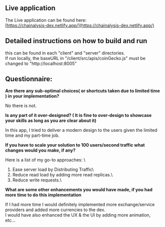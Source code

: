 
## Live application
The Live application can be found here: \
[https://chainalysis-dex.netlify.app/](https://chainalysis-dex.netlify.app/)

## Detailed instructions on how to build and run 
this can be found in each "client" and "server" directories. \
If run locally, the baseURL in "/client/src/apis/coinGecko.js" must be changed to "http://localhost:8005"

## Questionnaire:

**Are there any sub-optimal choices( or shortcuts taken due to limited time ) in your implementation?**

No there is not.

**Is any part of it over-designed? ( It is fine to over-design to showcase your skills as long as you are clear about it)**

In this app, I tried to deliver a modern design to the users given the limited time and my part-time job.

**If you have to scale your solution to 100 users/second traffic what changes would you make, if any?**

Here is a list of my go-to approaches: \
1. Ease server load by Distributing Traffic\
2. Reduce read load by adding more read replicas.\
3. Reduce write requests.\

**What are some other enhancements you would have made, if you had more time to do this implementation**

If I had more time I would definitely implemented more exchange/service providers and added more currencies to the dex.\
I would have also enhanced the UX & the UI by adding more animation, etc...
